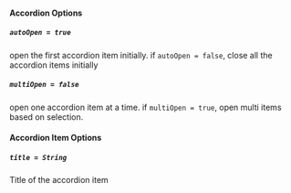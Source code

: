 
#### Accordion Options
##### `autoOpen = true`
open the first accordion item initially. if `autoOpen = false`, close all the accordion items initially

##### `multiOpen = false`
open one accordion item at a time. if `multiOpen = true`, open multi items based on selection.


#### Accordion Item Options
##### `title = String`
Title of the accordion item 